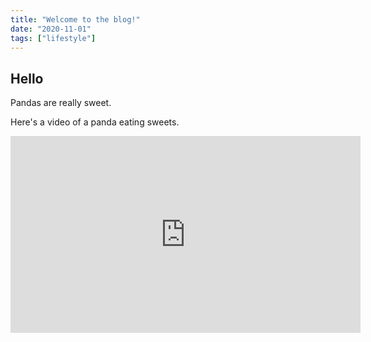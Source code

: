 ```yaml
---
title: "Welcome to the blog!"
date: "2020-11-01"
tags: ["lifestyle"]
---
```


<h2> Hello</h2>

Pandas are really sweet.

Here's a video of a panda eating sweets.

<iframe width="560" height="315" src="https://www.youtube.com/embed/4n0xNbfJLR8" frameborder="0" allowfullscreen></iframe>
